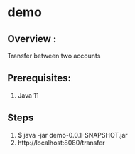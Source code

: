 # demo
 
## Overview :
Transfer between two accounts

## Prerequisites:
<ol>
  <li>Java 11</li>
</ol>
 
## Steps
<ol>
 <li>$ java -jar demo-0.0.1-SNAPSHOT.jar</li>
 <li>http://localhost:8080/transfer</li>
</ol>
